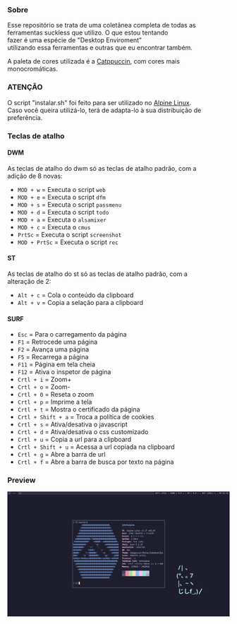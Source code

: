### Sobre  
Esse repositório se trata de uma coletânea completa de todas as  
ferramentas suckless que utilizo. O que estou tentando  
fazer é uma espécie de "Desktop Enviroment"   
utilizando essa ferramentas e outras que eu encontrar também.  

A paleta de cores utilizada é a [Catppuccin](https://github.com/catppuccin/catppuccin), com cores mais monocromáticas.

### ATENÇÃO
O script "instalar.sh" foi feito para ser utilizado no [Alpine Linux](https://alpinelinux.org).  
Caso você queira utilizá-lo, terá de adapta-lo à sua distribuição de preferência.  

### Teclas de atalho  

#### DWM  
As teclas de atalho do dwm só as teclas de atalho padrão, com a  
adição de 8 novas:

- `MOD + w` = Executa o script `web`  
- `MOD + e` = Executa o script `dfm`  
- `MOD + s` = Executa o script `passmenu`  
- `MOD + d` = Executa o script `todo`  
- `MOD + a` = Executa o `alsamixer`  
- `MOD + c` = Executa o `cmus`  
- `PrtSc` 	= Executa o script `screenshot`  
- `MOD + PrtSc` = Executa o script `rec`  


#### ST  
As teclas de atalho do st só as teclas de atalho padrão, com a  
alteração de 2:  

- `Alt + c` = Cola o conteúdo da clipboard  
- `Alt + v` = Copia a selação para a clipboard  

#### SURF  

- `Esc` = Para o carregamento da página  
- `F1`  = Retrocede uma página  
- `F2`  = Avança uma página  
- `F5`  = Recarrega a página  
- `F11`  = Página em tela cheia  
- `F12`  = Ativa o inspetor de página  
- `Crtl + i` = Zoom+  
- `Crtl + o` = Zoom-  
- `Crtl + 0` = Reseta o zoom  
- `Crtl + p` = Imprime a tela  
- `Crtl + t` = Mostra o certificado da página  
- `Crtl + Shift + a` = Troca a política de cookies  
- `Crtl + s` = Ativa/desativa o javascript  
- `Crtl + d` = Ativa/desativa o css customizado  
- `Crtl + u` = Copia a url para a clipboard  
- `Crtl + Shift + u` = Acessa a url copiada na clipboard  
- `Crtl + g` = Abre a barra de url  
- `Crtl + f` = Abre a barra de busca por texto na página  

### Preview  
![preview](preview.png)
